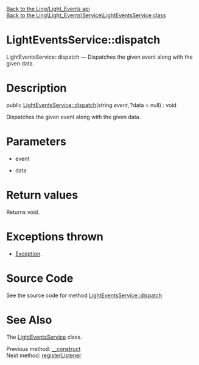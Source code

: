 [Back to the Ling/Light_Events api](https://github.com/lingtalfi/Light_Events/blob/master/doc/api/Ling/Light_Events.md)<br>
[Back to the Ling\Light_Events\Service\LightEventsService class](https://github.com/lingtalfi/Light_Events/blob/master/doc/api/Ling/Light_Events/Service/LightEventsService.md)


LightEventsService::dispatch
================



LightEventsService::dispatch — Dispatches the given event along with the given data.




Description
================


public [LightEventsService::dispatch](https://github.com/lingtalfi/Light_Events/blob/master/doc/api/Ling/Light_Events/Service/LightEventsService/dispatch.md)(string $event, ?$data = null) : void




Dispatches the given event along with the given data.




Parameters
================


- event

    

- data

    


Return values
================

Returns void.


Exceptions thrown
================

- [Exception](http://php.net/manual/en/class.exception.php).&nbsp;







Source Code
===========
See the source code for method [LightEventsService::dispatch](https://github.com/lingtalfi/Light_Events/blob/master/Service/LightEventsService.php#L98-L173)


See Also
================

The [LightEventsService](https://github.com/lingtalfi/Light_Events/blob/master/doc/api/Ling/Light_Events/Service/LightEventsService.md) class.

Previous method: [__construct](https://github.com/lingtalfi/Light_Events/blob/master/doc/api/Ling/Light_Events/Service/LightEventsService/__construct.md)<br>Next method: [registerListener](https://github.com/lingtalfi/Light_Events/blob/master/doc/api/Ling/Light_Events/Service/LightEventsService/registerListener.md)<br>


